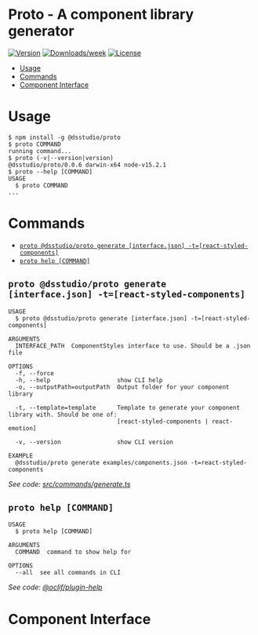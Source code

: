 Proto - A component library generator
=====

[![Version](https://img.shields.io/npm/v/@dsstudio/proto.svg)](https://npmjs.org/package/@dsstudio/proto)
[![Downloads/week](https://img.shields.io/npm/dw/@dsstudio/proto.svg)](https://npmjs.org/package/@dsstudio/proto)
[![License](https://img.shields.io/npm/l/@dsstudio/proto.svg)](https://github.com/tehkaiyu/proto/blob/master/package.json)

<!-- toc -->
* [Usage](#usage)
* [Commands](#commands)
* [Component Interface](#component-interface)
<!-- tocstop -->
# Usage
<!-- usage -->
```sh-session
$ npm install -g @dsstudio/proto
$ proto COMMAND
running command...
$ proto (-v|--version|version)
@dsstudio/proto/0.0.6 darwin-x64 node-v15.2.1
$ proto --help [COMMAND]
USAGE
  $ proto COMMAND
...
```
<!-- usagestop -->
# Commands
<!-- commands -->
* [`proto @dsstudio/proto generate [interface.json] -t=[react-styled-components]`](#proto-dsstudioproto-generate-interfacejson--treact-styled-components)
* [`proto help [COMMAND]`](#proto-help-command)

## `proto @dsstudio/proto generate [interface.json] -t=[react-styled-components]`

```
USAGE
  $ proto @dsstudio/proto generate [interface.json] -t=[react-styled-components]

ARGUMENTS
  INTERFACE_PATH  ComponentStyles interface to use. Should be a .json file

OPTIONS
  -f, --force
  -h, --help                   show CLI help
  -o, --outputPath=outputPath  Output folder for your component library

  -t, --template=template      Template to generate your component library with. Should be one of:
                               [react-styled-components | react-emotion]

  -v, --version                show CLI version

EXAMPLE
  @dsstudio/proto generate examples/components.json -t=react-styled-components
```

_See code: [src/commands/generate.ts](https://github.com/tehkaiyu/design-system-studio/blob/v0.0.6/src/commands/generate.ts)_

## `proto help [COMMAND]`

```
USAGE
  $ proto help [COMMAND]

ARGUMENTS
  COMMAND  command to show help for

OPTIONS
  --all  see all commands in CLI
```

_See code: [@oclif/plugin-help](https://github.com/oclif/plugin-help/blob/v3.2.0/src/commands/help.ts)_
<!-- commandsstop -->

# Component Interface
